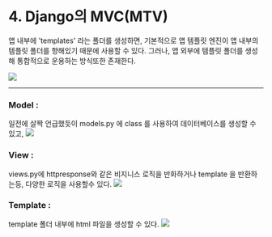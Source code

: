 # 4. Django의 MVC(MTV)


앱 내부에 'templates' 라는 폴더를 생성하면, 기본적으로 앱 템플릿 엔진이 앱 내부의 템플릿 폴더를 향해있기 때문에 사용할 수 있다. 
그러나, 앱 외부에 템플릿 폴더를 생성해 통합적으로 운용하는 방식또한 존재한다.



![](https://images.velog.io/images/sh981013s/post/0afc9da7-3520-48c7-a23a-1fe7e5ba8134/image.png)

---

### Model : 
일전에 살짝 언급했듯이 models.py 에 class 를 사용하여 데이터베이스를 생성할 수 있고,
![](https://images.velog.io/images/sh981013s/post/656a1a5d-9120-4bf8-8e6a-2acdab6bffbc/image.png)

### View :
views.py에 httpresponse와 같은 비지니스 로직을 반화하거나 template 을 반환하는등, 다양한 로직을 사용할수 있다.
![](https://images.velog.io/images/sh981013s/post/bf612b01-bd1c-4cc2-bf05-840fd36d3247/image.png)

### Template : 
template 폴더 내부에 html 파일을 생성할 수 있다.
![](https://images.velog.io/images/sh981013s/post/ce934d81-1ada-4bbb-b824-d9aa079b9fff/image.png)